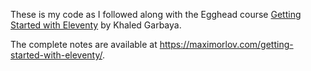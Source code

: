 These is my code as I followed along with the Egghead course [Getting Started with Eleventy](https://egghead.io/playlists/getting-started-with-eleventy-53c2) by Khaled Garbaya.

The complete notes are available at https://maximorlov.com/getting-started-with-eleventy/.